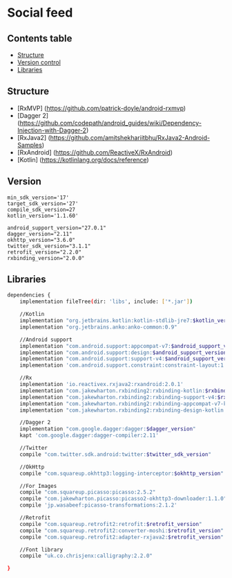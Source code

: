 # Social feed

Contents table
-----------------

- [Structure](#structure)
- [Version control](#version)
- [Libraries](#libraries)

Structure
---------------

- [RxMVP] (https://github.com/patrick-doyle/android-rxmvp)
- [Dagger 2] (https://github.com/codepath/android_guides/wiki/Dependency-Injection-with-Dagger-2)
- [RxJava2] (https://github.com/amitshekhariitbhu/RxJava2-Android-Samples)
- [RxAndroid] (https://github.com/ReactiveX/RxAndroid)
- [Kotlin] (https://kotlinlang.org/docs/reference)


Version
---------------

    min_sdk_version='17'
    target_sdk_version='27'
    compile_sdk_version=27
    kotlin_version='1.1.60'
        
    android_support_version="27.0.1"
    dagger_version="2.11"
    okhttp_version="3.6.0"
    twitter_sdk_version="3.1.1"
    retrofit_version="2.2.0"
    rxbinding_version="2.0.0"

Libraries
---------------

```bash
dependencies {
    implementation fileTree(dir: 'libs', include: ['*.jar'])

    //Kotlin
    implementation "org.jetbrains.kotlin:kotlin-stdlib-jre7:$kotlin_version"
    implementation "org.jetbrains.anko:anko-common:0.9"

    //Android support
    implementation "com.android.support:appcompat-v7:$android_support_version"
    implementation "com.android.support:design:$android_support_version"
    implementation "com.android.support:support-v4:$android_support_version"
    implementation 'com.android.support.constraint:constraint-layout:1.0.2'

    //Rx
    implementation 'io.reactivex.rxjava2:rxandroid:2.0.1'
    implementation "com.jakewharton.rxbinding2:rxbinding-kotlin:$rxbinding_version"
    implementation "com.jakewharton.rxbinding2:rxbinding-support-v4:$rxbinding_version"
    implementation "com.jakewharton.rxbinding2:rxbinding-appcompat-v7-kotlin:$rxbinding_version"
    implementation "com.jakewharton.rxbinding2:rxbinding-design-kotlin:$rxbinding_version"

    //Dagger 2
    implementation "com.google.dagger:dagger:$dagger_version"
    kapt 'com.google.dagger:dagger-compiler:2.11'

    //Twitter
    compile "com.twitter.sdk.android:twitter:$twitter_sdk_version"

    //OkHttp
    compile "com.squareup.okhttp3:logging-interceptor:$okhttp_version"

    //For Images
    compile "com.squareup.picasso:picasso:2.5.2"
    compile "com.jakewharton.picasso:picasso2-okhttp3-downloader:1.1.0"
    compile 'jp.wasabeef:picasso-transformations:2.1.2'

    //Retrofit
    compile "com.squareup.retrofit2:retrofit:$retrofit_version"
    compile "com.squareup.retrofit2:converter-moshi:$retrofit_version"
    compile "com.squareup.retrofit2:adapter-rxjava2:$retrofit_version"

    //Font library
    compile "uk.co.chrisjenx:calligraphy:2.2.0"

}